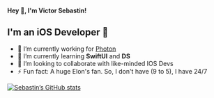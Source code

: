 #### Hey 👋, I'm Victor Sebastin!

## I'm an iOS Developer  


- 🔭 I’m currently working for [Photon](https://www.photon.in/)
- 🌱 I’m currently learning **SwiftUI** and **DS**
- 👯 I’m looking to collaborate with like-minded IOS Devs
- ⚡ Fun fact: A huge Elon's fan. So, I don't have (9 to 5), I have 24/7

[![Sebastin’s GitHub stats](https://github-readme-stats.vercel.app/api?username=iSebastin&&show_icons=true&title_color=df474c)](https://github.com/iSebastin/github-readme-stats)
